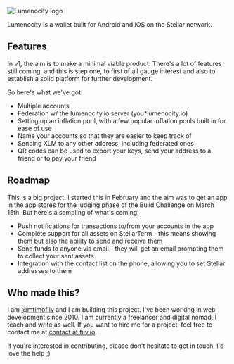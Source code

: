 ![Lumenocity logo](https://lumenocity.io/apple-touch-icon.png)

Lumenocity is a wallet built for Android and iOS on the Stellar network.

## Features

In v1, the aim is to make a minimal viable product. There's a lot of features still coming, and this is step one, to first of all gauge interest and also to establish a solid platform for further development.

So here's what we've got:

 * Multiple accounts
 * Federation w/ the lumenocity.io server (you*lumenocity.io)
 * Setting up an inflation pool, with a few popular inflation pools built in for ease of use
 * Name your accounts so that they are easier to keep track of
 * Sending XLM to any other address, including federated ones
 * QR codes can be used to export your keys, send your address to a friend or to pay your friend

## Roadmap

This is a big project. I started this in February and the aim was to get an app in the app stores for the judging phase of the Build Challenge on March 15th. But here's a sampling of what's coming:

 * Push notifications for transactions to/from your accounts in the app
 * Complete support for all assets on StellarTerm - this means showing them but also the ability to send and receive them
 * Send funds to anyone via email - they will get an email prompting them to collect your sent assets
 * Integration with the contact list on the phone, allowing you to set Stellar addresses to them

## Who made this?

I am [@mtimofiiv](https://fiiv.io) and I am building this project. I've been working in web development since 2010. I am currently a freelancer and digital nomad. I teach and write as well. If you want to hire me for a project, feel free to contact me at [contact at fiiv.io](mailto:contact@fiiv.io).

If you're interested in contributing, please don't hesitate to get in touch, I'd love the help ;)

